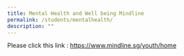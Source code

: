 ```yaml
---
title: Mental Health and Well being Mindline
permalink: /students/mentalhealth/
description: ""
---
```

Please click this link : https://www.mindline.sg/youth/home